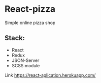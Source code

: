 # React-pizza
Simple online pizza shop<br/>
## <b>Stack:</b>
- React
- Redux
- JSON-Server
- SCSS module

Link https://react-aplication.herokuapp.com/
